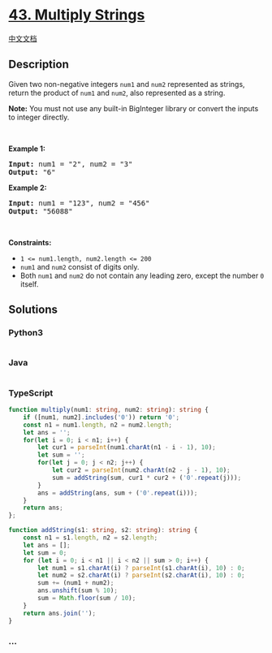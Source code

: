 # [43. Multiply Strings](https://leetcode.com/problems/multiply-strings)

[中文文档](/solution/0000-0099/0043.Multiply%20Strings/README.md)

## Description

<p>Given two non-negative integers <code>num1</code> and <code>num2</code> represented as strings, return the product of <code>num1</code> and <code>num2</code>, also represented as a string.</p>

<p><strong>Note:</strong>&nbsp;You must not use any built-in BigInteger library or convert the inputs to integer directly.</p>

<p>&nbsp;</p>
<p><strong>Example 1:</strong></p>
<pre><strong>Input:</strong> num1 = "2", num2 = "3"
<strong>Output:</strong> "6"
</pre><p><strong>Example 2:</strong></p>
<pre><strong>Input:</strong> num1 = "123", num2 = "456"
<strong>Output:</strong> "56088"
</pre>
<p>&nbsp;</p>
<p><strong>Constraints:</strong></p>

<ul>
	<li><code>1 &lt;= num1.length, num2.length &lt;= 200</code></li>
	<li><code>num1</code> and <code>num2</code> consist of digits only.</li>
	<li>Both <code>num1</code> and <code>num2</code>&nbsp;do not contain any leading zero, except the number <code>0</code> itself.</li>
</ul>


## Solutions

<!-- tabs:start -->

### **Python3**

```python

```

### **Java**

```java

```

### **TypeScript**

```ts
function multiply(num1: string, num2: string): string {
    if ([num1, num2].includes('0')) return '0';
    const n1 = num1.length, n2 = num2.length;
    let ans = '';
    for(let i = 0; i < n1; i++) {
        let cur1 = parseInt(num1.charAt(n1 - i - 1), 10);
        let sum = '';
        for(let j = 0; j < n2; j++) {
            let cur2 = parseInt(num2.charAt(n2 - j - 1), 10);
            sum = addString(sum, cur1 * cur2 + ('0'.repeat(j)));
        }
        ans = addString(ans, sum + ('0'.repeat(i)));
    }
    return ans;
};

function addString(s1: string, s2: string): string {
    const n1 = s1.length, n2 = s2.length;
    let ans = [];
    let sum = 0;
    for (let i = 0; i < n1 || i < n2 || sum > 0; i++) {
        let num1 = s1.charAt(i) ? parseInt(s1.charAt(i), 10) : 0;
        let num2 = s2.charAt(i) ? parseInt(s2.charAt(i), 10) : 0;
        sum += (num1 + num2);
        ans.unshift(sum % 10);
        sum = Math.floor(sum / 10);
    }
    return ans.join('');
}
```

### **...**

```

```

<!-- tabs:end -->
